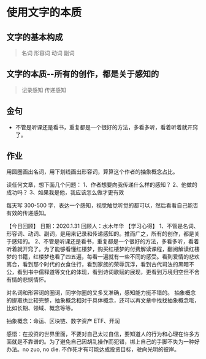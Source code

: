 # 使用文字的本质

## 文字的基本构成

> 名词 形容词 动词 副词

## 文字的本质--所有的创作，都是关于感知的

> 记录感知
> 传递感知

## 金句

- 不管是听课还是看书，重复都是一个很好的方法，多看多听，看着听着就开窍了。

## 作业

用圆圈画出名词，用下划线画出形容词，算算这个作者的抽象概念占比。

读任何文章，想下面几个问题：
1、作者想要向我传递什么样的感知？
2、他做的成功吗？
3、如果我是他，我应该怎么做才更有效

每天写 300-500 字，表达一个感知，视觉触觉听觉的都可以，然后看看自己能否有效的传递感知。

【今日回顾】
日期：2020.1.31
回顾人：水木年华
【学习心得】
1、不管是名词、形容词、动词、副词，是用来记录和传递感知的。推而广之，所有的创作，都是关于感知的。
2、不管是听课还是看书，重复都是一个很好的方法，多看多听，看着听着就开窍了。为了能够看懂红楼梦，购买红楼梦的付费解读课程，翻阅解读红楼梦的书籍，红楼梦也看了四五遍，每看一遍就有一些不同的感受。看到爱情的悲欢离合，看到那个时代的衣食住行，看到家族的荣辱沉浮，看到古代司法的黑暗不公，看到书中儒释道等文化的体现，看到诗词歌赋的展现，更看到万境归空但不舍有情的悲悯情怀。

对名词和形容词的圈词，同学你圈的又多又准确，感知能力挺不错的。
抽象概念的提取也比较完整，抽象概念相对于具体概念，还可以再文章中找找抽象概念哦，比如长期、领域、概念等等。

抽象概念：命运、区块链、数字资产 ETF、开润

感悟：在投资的世界里面，不要对自己太过自信，要知道人的行为和心理在许多方面就是不靠谱的。为了避免自己因胡乱操作而犯错，绑上自己的手脚不失为一种好办法。no zuo, no die. 不作死才有可能达成投资目标，驶向光明的彼岸。
